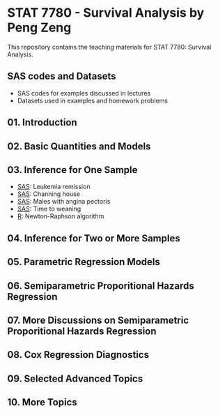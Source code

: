 # STAT 7780 - Survival Analysis by Peng Zeng

This repository contains the teaching materials for STAT 7780: Survival Analysis. 

## SAS codes and Datasets 

- SAS codes for examples discussed in lectures
- Datasets used in examples and homework problems

## 01. Introduction 
## 02. Basic Quantities and Models 
## 03. Inference for One Sample 

- [SAS](SAScodes-2024/03-drug6mp.sas): Leukemia remission 
- [SAS](SAScodes-2024/03-channing.sas): Channing house 
- [SAS](SAScodes-2024/03-males.sas): Males with angina pectoris 
- [SAS](SAScodes-2024/weaning.sas): Time to weaning 
- [R](SAScodes-2024/weibull-MLE.R): Newton-Raphson algorithm 

## 04. Inference for Two or More Samples 
## 05. Parametric Regression Models 
## 06. Semiparametric Proporitional Hazards Regression 
## 07. More Discussions on Semiparametric Proporitional Hazards Regression 
## 08. Cox Regression Diagnostics 
## 09. Selected Advanced Topics 
## 10. More Topics 
